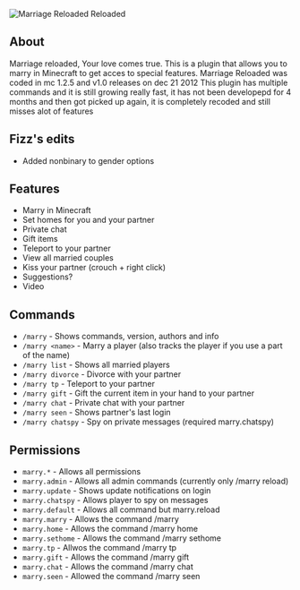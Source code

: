 ![Marriage Reloaded Reloaded](https://media-elerium.cursecdn.com/attachments/119/347/marriage-banner.png)

## About
Marriage reloaded, Your love comes true.
This is a plugin that allows you to marry in Minecraft to get acces to special features.
Marriage Reloaded was coded in mc 1.2.5 and v1.0 releases on dec 21 2012
This plugin has multiple commands and it is still growing really fast, it has not been developepd for 4 months and then got picked up again, it is
completely recoded and still misses alot of features

## Fizz's edits
- Added nonbinary to gender options

## Features
- Marry in Minecraft
- Set homes for you and your partner
- Private chat
- Gift items
- Teleport to your partner
- View all married couples
- Kiss your partner (crouch + right click)
- Suggestions?
- Video

## Commands
- `/marry` - Shows commands, version, authors and info
- `/marry <name>` - Marry a player (also tracks the player if you use a part of the name)
- `/marry list` - Shows all married players
- `/marry divorce` - Divorce with your partner
- `/marry tp` - Teleport to your partner
- `/marry gift` - Gift the current item in your hand to your partner
- `/marry chat` - Private chat with your partner
- `/marry seen` - Shows partner's last login
- `/marry chatspy` - Spy on private messages (required marry.chatspy)

## Permissions
- `marry.*` - Allows all permissions
- `marry.admin` - Allows all admin commands (currently only /marry reload)
- `marry.update` - Shows update notifications on login
- `marry.chatspy` - Allows player to spy on messages
- `marry.default` - Allows all command but marry.reload
- `marry.marry` - Allows the command /marry <user>
- `marry.home` - Allows the command /marry home
- `marry.sethome` - Allows the command /marry sethome
- `marry.tp` - Allwos the command /marry tp
- `marry.gift` - Allows the command /marry gift
- `marry.chat` - Allows the command /marry chat
- `marry.seen` - Allowed the command /marry seen

